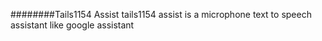 ########Tails1154 Assist
tails1154 assist is a microphone text to speech assistant like google assistant

